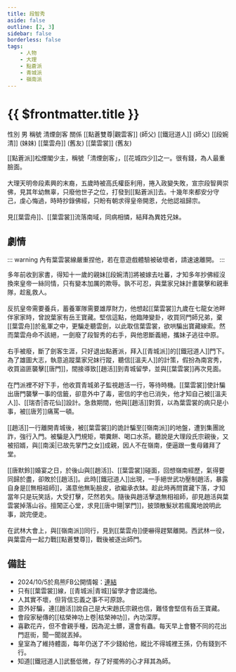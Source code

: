```yaml
---
title: 段智秀
aside: false
outline: [2, 3]
sidebar: false
borderless: false
tags:
    - 人物
    - 大理
    - 點蒼派
    - 青城派
    - 嶺南派
---
```


# {{ $frontmatter.title }}

<ChTabs position="bottom">
	<ChTab title="段智秀">
		<Ch src='/images/characters/special833/normal.webp' position='right'/>
		<ChName nameZh='段智秀' nameEn='Duan Zhixiu' position='right' />
		<ChTable>
			<ChTr>
				<ChTd isTitle=true>
					性別
				</ChTd>
				<ChTd>
					男
				</ChTd>
			</ChTr>
			<ChTr>
				<ChTd isTitle=true>
					稱號
				</ChTd>
				<ChTd>
					清煙劍客
				</ChTd>
			</ChTr>
			<ChTr>
				<ChTd isTitle=true position='center'>
					關係
				</ChTd>
			</ChTr>
			<ChTr>
				<ChTd position='center'>
					[[點蒼雙尊|觀雲客]] (師父)
				</ChTd>
			</ChTr>
			<ChTr>
				<ChTd position='center'>
					[[鐵冠道人]] (師父)
				</ChTd>
			</ChTr>
			<ChTr>
				<ChTd position='center'>
					[[段婉清]] (妹妹)
				</ChTd>
			</ChTr>
			<ChTr>
				<ChTd position='center'>
					[[葉雲舟]] (舊友)
				</ChTd>
			</ChTr>
			<ChTr>
				<ChTd position='center'>
					[[葉雲裳]] (舊友)
				</ChTd>
			</ChTr>
		</ChTable>
	</ChTab>
</ChTabs>
<br>

[[點蒼派]]松煙閣少主，稱號「清煙劍客」，[[花城四少]]之一。很有錢，為人最重臉面。
<br><br>
大理天明帝段素興的末裔，五歲時被高氏權臣利用，捲入政變失敗，宣宗段智興崇佛，見其年幼無辜，只廢他世子之位，打發到[[點蒼派]]去。十幾年來都安分守己，虔心悔過，時時抄錄佛經，只盼有朝求得皇帝開恩，允他認祖歸宗。
<br><br>
見[[葉雲舟]]、[[葉雲裳]]流落南域，同病相憐，結拜為異姓兄妹。

## 劇情

::: warning
內有葉雲裳線嚴重捏他，若在意遊戲體驗被破壞者，請速速離開。
:::

多年前收到家書，得知十一歲的親妹[[段婉清]]將被嫁去吐蕃，才知多年抄佛經沒換來皇帝一絲同情，只有變本加厲的欺辱。孰不可忍，與葉家兄妹計畫襲擊和親車隊，趁亂救人。
<br><br>
反抗皇帝需要養兵，蓄養軍隊需要雄厚財力，他想起[[葉雲裳]]九歲在七龍女池畔伴家家時，曾說葉家有岳王寶藏。堅信這點，他臨陣變卦，收買同門師兄弟，棄[[葉雲舟]]於亂軍之中，更騙走聽雲劍，以此取信葉雲裳，欲哄騙出寶藏線索。然而葉雲舟命不該絕，一劍廢了段智秀的右手，與他恩斷義絕，攜妹子逃往中原。
<br><br>
右手被廢，斷了劍客生涯，只好退出點蒼派，拜入[[青城派]]的[[鐵冠道人]]門下。為了雄圖大志，執意追蹤葉家兄妹行蹤，聽信[[溫夫人]]的計策，假扮為南宮秀，收買盜匪襲擊[[唐門]]，間接導致[[趙活]]到青城留學，並與[[葉雲裳]]再次見面。
<br><br>
在門派裡不好下手，他收買青城弟子監視趙活一行，等待時機。[[葉雲裳]]使計騙出唐門襲擊一事的信籤，卻意外中了毒，密信的字也已消失，他才知自己被[[溫夫人]]、[[瑞杏|杏花仙]]設計。急救期間，他與[[趙活]]對質，以為葉雲裳的病只是小事，被[[唐芳]]痛罵一頓。
<br><br>
[[趙活]]一行離開青城後，被[[葉雲裳]]的詭計騙至[[嶺南派]]的地盤，遭到集團訛詐，強行入門。被騙是入門規矩，嚼糞餅、喝口水茶。聽說是大理段氏宗親後，又被招婿，與[[南溪|已故先掌門之女]]成親，因人不在嶺南，便逼跟一隻母雞拜了堂。
<br><br>
[[唐默鈴]]婚宴之日，於後山與[[趙活]]、[[葉雲裳]]碰面，回想嶺南經歷，氣得要同歸於盡，卻敗於[[趙活]]。此時[[鐵冠道人]]出現，一手絕世武功壓制趙活，暴露自身是[[無相祖師]]，滿意他無恥臉皮，欲繼承衣缽。趁此時再問寶藏下落，才知當年只是玩笑話，大受打擊，茫然若失。隨後與趙活擊退無相祖師，卻見趙活與葉雲裳掉落山谷。擅闖正心堂，求見[[唐中翎|掌門]]，披頭散髮狀若瘋魔地說明此事，說完便走。
<br><br>
在武林大會上，與[[嶺南派]]同行，見到[[葉雲舟]]便嚇得趕緊離開。西武林一役，與葉雲舟一起力戰[[點蒼雙尊]]，戰後被逐出師門。

## 備註

- 2024/10/5於鳥熊FB公開情報：[連結](https://www.facebook.com/100076301525150/posts/554404723779574)
- 只有[[葉雲裳]]線，[[青城派|青城]]留學才會認識他。
- 人其實不壞，但背信忘義之事不可原諒。
- 意外好騙，連[[趙活]]說自己是大宋趙氏宗親也信，難怪會堅信有岳王寶藏。
- 會段家秘傳的[[枯榮神功上卷|枯榮神功]]，內功深厚。
- 喜歡花卉，但不會親手種，因為泥土髒，還會有蟲。每天早上會簪不同的花出門逛街，聞一聞就丟掉。
- 皇室為了維持體面，每年仍送了不少錢給他，縱比不得城裡王孫，仍有錢到不行。
- 知道[[鐵冠道人]]武藝低微，存了好擺佈的心才拜其為師。
